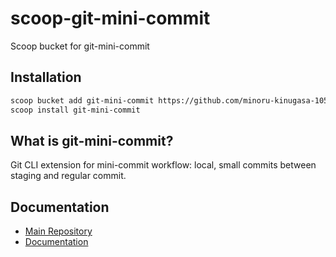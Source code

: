 # scoop-git-mini-commit

Scoop bucket for git-mini-commit

## Installation

```bash
scoop bucket add git-mini-commit https://github.com/minoru-kinugasa-105/scoop-git-mini-commit
scoop install git-mini-commit
```

## What is git-mini-commit?

Git CLI extension for mini-commit workflow: local, small commits between staging and regular commit.

## Documentation

- [Main Repository](https://github.com/minoru-kinugasa-105/git-mini-commit)
- [Documentation](https://github.com/minoru-kinugasa-105/git-mini-commit#readme)
